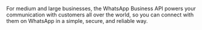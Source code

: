 For medium and large businesses, the WhatsApp Business API powers your communication with customers all over the world, so you can connect with them on WhatsApp in a simple, secure, and reliable way.
